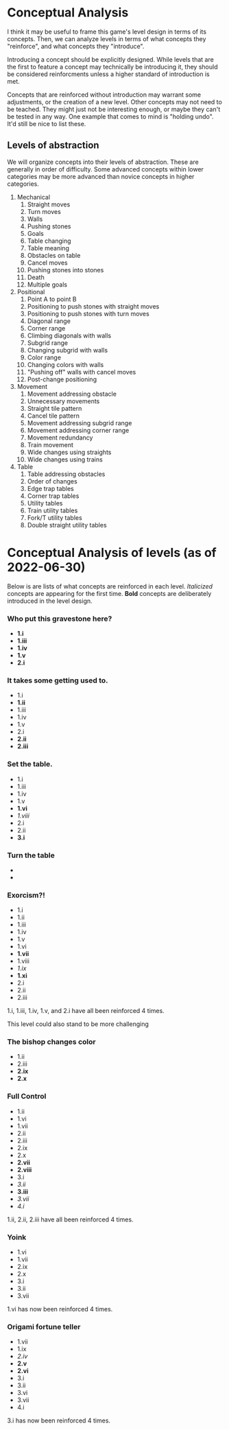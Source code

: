 # Conceptual Analysis
I think it may be useful to frame this game's level design in terms of its concepts.
Then, we can analyze levels in terms of what concepts they "reinforce", and what concepts they "introduce".

Introducing a concept should be explicitly designed.
While levels that are the first to feature a concept may technically be introducing it, they should be considered reinforcments unless a higher standard of introduction is met.

Concepts that are reinforced without introduction may warrant some adjustments, or the creation of a new level.
Other concepts may not need to be teached.
They might just not be interesting enough, or maybe they can't be tested in any way.
One example that comes to mind is "holding undo".
It'd still be nice to list these.


## Levels of abstraction
We will organize concepts into their levels of abstraction.
These are generally in order of difficulty.
Some advanced concepts within lower categories may be more advanced than novice concepts in higher categories.

1. Mechanical
   1. Straight moves
   1. Turn moves
   1. Walls
   1. Pushing stones
   1. Goals
   1. Table changing
   1. Table meaning
   1. Obstacles on table
   1. Cancel moves
   1. Pushing stones into stones
   1. Death 
   1. Multiple goals
2. Positional
   1. Point A to point B
   1. Positioning to push stones with straight moves
   1. Positioning to push stones with turn moves
   1. Diagonal range
   1. Corner range
   1. Climbing diagonals with walls
   1. Subgrid range
   1. Changing subgrid with walls
   1. Color range
   1. Changing colors with walls
   1. "Pushing off" walls with cancel moves
   1. Post-change positioning
3. Movement
   1. Movement addressing obstacle
   1. Unnecessary movements
   1. Straight tile pattern
   1. Cancel tile pattern
   1. Movement addressing subgrid range
   1. Movement addressing corner range
   1. Movement redundancy
   1. Train movement
   1. Wide changes using straights
   1. Wide changes using trains
4. Table
   1. Table addressing obstacles
   1. Order of changes
   1. Edge trap tables
   1. Corner trap tables
   1. Utility tables
   1. Train utility tables
   1. Fork/T utility tables
   1. Double straight utility tables

# Conceptual Analysis of levels (as of 2022-06-30)
Below is are lists of what concepts are reinforced in each level.
*Italicized* concepts are appearing for the first time.
**Bold** concepts are deliberately introduced in the level design.

### Who put this gravestone here?
- **1.i**
- **1.iii**
- **1.iv**
- **1.v**
- **2.i**

### It takes some getting used to.
- 1.i
- **1.ii**
- 1.iii
- 1.iv
- 1.v
- 2.i
- **2.ii**
- **2.iii**

### Set the table.
- 1.i
- 1.iii
- 1.iv
- 1.v
- **1.vi**
- *1.viii*
- 2.i
- 2.ii
- **3.i**

### Turn the table
- 
- 

### Exorcism?!
- 1.i
- 1.ii
- 1.iii
- 1.iv
- 1.v
- 1.vi
- **1.vii**
- 1.viii
- *1.ix*
- **1.xi**
- 2.i
- 2.ii
- 2.iii

1.i, 1.iii, 1.iv, 1.v, and 2.i have all been reinforced 4 times.

This level could also stand to be more challenging

### The bishop changes color
- 1.ii
- 2.iii
- **2.ix**
- **2.x**

### Full Control
- 1.ii
- 1.vi
- 1.vii
- 2.ii
- 2.iii
- 2.ix
- 2.x
- **2.vii**
- **2.viii**
- 3.i
- *3.ii*
- **3.iii**
- *3.vii*
- *4.i*

1.ii, 2.ii, 2.iii have all been reinforced 4 times.

### Yoink
- 1.vi
- 1.vii
- 2.ix
- 2.x
- 3.i
- 3.ii
- 3.vii

1.vi has now been reinforced 4 times.

### Origami fortune teller
- 1.vii
- 1.ix
- *2.iv*
- **2.v**
- **2.vi**
- 3.i
- 3.ii
- 3.vi
- 3.vii
- 4.i

3.i has now been reinforced 4 times.
